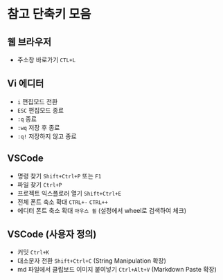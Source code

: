 # 참고 단축키 모음

## 웹 브라우저

- 주소창 바로가기 `CTL+L`

## Vi 에디터

- `i` 편집모드 전환
- `ESC` 편집모드 종료
- `:q` 종료
- `:wq` 저장 후 종료
- `:q!` 저장하지 않고 종료

## VSCode

- 명령 찾기 `Shift+Ctrl+P` 또는 `F1`
- 파일 찾기 `Ctrl+P`
- 프로젝트 익스플로러 열기 `Shift+Ctrl+E`
- 전체 폰트 축소 확대 `CTRL+-` `CTRL++`
- 에디터 폰트 축소 확대 `마우스 휠` (설정에서 wheel로 검색하여 체크)

## VSCode (사용자 정의)

- 커밋 `Ctrl+K`
- 대소문자 전환 `Shift+Ctrl+C` (String Manipulation 확장)
- md 파일에서 클립보드 이미지 붙여넣기 `Ctrl+Alt+V` (Markdown Paste 확장)

